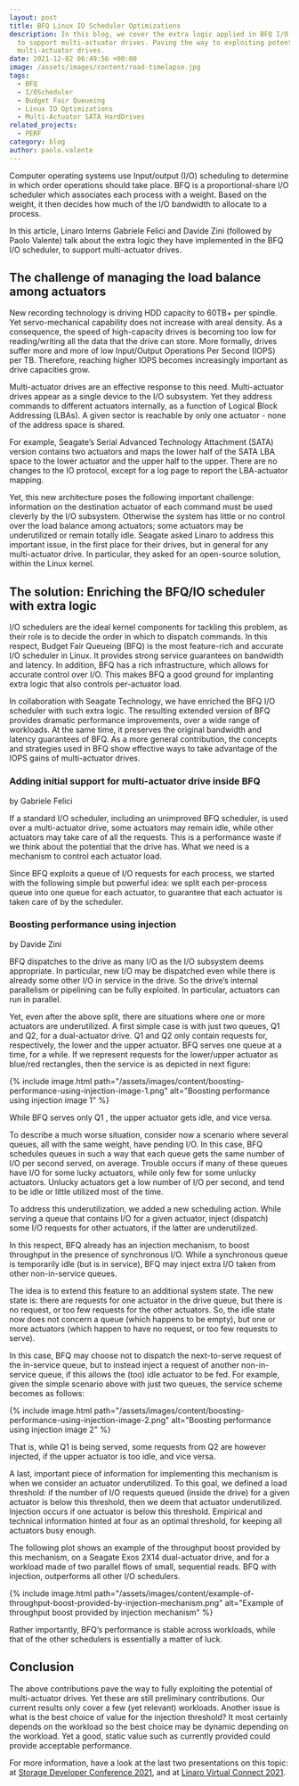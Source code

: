 ```yaml
---
layout: post
title: BFQ Linux IO Scheduler Optimizations
description: In this blog, we cover the extra logic applied in BFQ I/O scheduler
  to support multi-actuator drives. Paving the way to exploiting potential
  multi-actuator drives.
date: 2021-12-02 06:49:56 +00:00
image: /assets/images/content/road-timelapse.jpg
tags:
  - BFQ
  - I/OScheduler
  - Budget Fair Queueing
  - Linux IO Optimizations
  - Multi-Actuator SATA HardDrives
related_projects:
  - PERF
category: blog
author: paolo.valente
---
```


Computer operating systems use Input/output (I/O) scheduling to determine in which order operations should take place. BFQ is a proportional-share I/O scheduler which associates each process with a weight. Based on the weight, it then decides how much of the I/O bandwidth to allocate to a process.

In this article, Linaro Interns Gabriele Felici and Davide Zini (followed by Paolo Valente) talk about the extra logic they have implemented in the BFQ I/O scheduler, to support multi-actuator drives.

## The challenge of managing the load balance among actuators

New recording technology is driving HDD capacity to 60TB+ per spindle. Yet servo-mechanical capability does not increase with areal density. As a consequence, the speed of high-capacity drives is becoming too low for reading/writing all the data that the drive can store. More formally, drives suffer more and more of low Input/Output Operations Per Second (IOPS) per TB. Therefore, reaching higher IOPS becomes increasingly important as drive capacities grow.

Multi-actuator drives are an effective response to this need. Multi-actuator drives appear as a single device to the I/O subsystem. Yet they address commands to different actuators internally, as a function of Logical Block Addressing (LBAs). A given sector is reachable by only one actuator - none of the address space is shared.

For example, Seagate’s Serial Advanced Technology Attachment (SATA) version contains two actuators and maps the lower half of the SATA LBA space to the lower actuator and the upper half to the upper. There are no changes to the IO protocol, except for a log page to report the LBA-actuator mapping.

Yet, this new architecture poses the following important challenge: information on the destination actuator of each command must be used cleverly by the I/O subsystem. Otherwise the system has little or no control over the load balance among actuators; some actuators may be underutilized or remain totally idle. Seagate asked Linaro to address this important issue, in the first place for their drives, but in general for any multi-actuator drive. In particular, they asked for an open-source solution, within the Linux kernel.

## The solution: Enriching the BFQ/IO scheduler with extra logic

I/O schedulers are the ideal kernel components for tackling this problem, as their role is to decide the order in which to dispatch commands. In this respect, Budget Fair Queueing (BFQ) is the most feature-rich and accurate I/O scheduler in Linux. It provides strong service guarantees on bandwidth and latency. In addition, BFQ has a rich infrastructure, which allows for accurate control over I/O. This makes BFQ a good ground for implanting extra logic that also controls per-actuator load.

In collaboration with Seagate Technology, we have enriched the BFQ I/O scheduler with such extra logic. The resulting extended version of BFQ provides dramatic performance improvements, over a wide range of workloads. At the same time, it preserves the original bandwidth and latency guarantees of BFQ. As a more general contribution, the concepts and strategies used in BFQ show effective ways to take advantage of the IOPS gains of multi-actuator drives.

### Adding initial support for multi-actuator drive inside BFQ

by Gabriele Felici

If a standard I/O scheduler, including an unimproved BFQ scheduler, is used over a multi-actuator drive, some actuators may remain idle, while other actuators may take care of all the requests. This is a performance waste if we think about the potential that the drive has. What we need is a mechanism to control each actuator load.

Since BFQ exploits a queue of I/O requests for each process, we started with the following simple but powerful idea: we split each per-process queue into one queue for each actuator, to guarantee that each actuator is taken care of by the scheduler.

### Boosting performance using injection

by Davide Zini

BFQ dispatches to the drive as many I/O as the I/O subsystem deems appropriate. In particular, new I/O may be dispatched even while there is already some other I/O in service in the drive. So the drive’s internal parallelism or pipelining can be fully exploited. In particular, actuators can run in parallel.

Yet, even after the above split, there are situations where one or more actuators are underutilized. A first simple case is with just two queues, Q1 and Q2, for a dual-actuator drive. Q1 and Q2 only contain requests for, respectively, the lower and the upper actuator. BFQ serves one queue at a time, for a while. If we represent requests for the lower/upper actuator as blue/red rectangles, then the service is as depicted in next figure:

{% include image.html path="/assets/images/content/boosting-performance-using-injection-image-1.png" alt="Boosting performance using injection image 1" %}

While BFQ serves only Q1 , the upper actuator gets idle, and vice versa.

To describe a much worse situation, consider now a scenario where several queues, all with the same weight, have pending I/O. In this case, BFQ schedules queues in such a way that each queue gets the same number of I/O per second served, on average. Trouble occurs if many of these queues have I/O for some lucky actuators, while only few for some unlucky actuators. Unlucky actuators get a low number of I/O per second, and tend to be idle or little utilized most of the time.

To address this underutilization, we added a new scheduling action. While serving a queue that contains I/O for a given actuator, inject (dispatch) some I/O requests for other actuators, if the latter are underutilized.

In this respect, BFQ already has an injection mechanism, to boost throughput in the presence of synchronous I/O. While a synchronous queue is temporarily idle (but is in service), BFQ may inject extra I/O taken from other non-in-service queues.

The idea is to extend this feature to an additional system state. The new state is: there are requests for one actuator in the drive queue, but there is no request, or too few requests for the other actuators. So, the idle state now does not concern a queue (which happens to be empty), but one or more actuators (which happen to have no request, or too few requests to serve).

In this case, BFQ may choose not to dispatch the next-to-serve request of the in-service queue, but to instead inject a request of another non-in-service queue, if this allows the (too) idle actuator to be fed. For example, given the simple scenario above with just two queues, the service scheme becomes as follows:

{% include image.html path="/assets/images/content/boosting-performance-using-injection-image-2.png" alt="Boosting performance using injection image 2" %}

That is, while Q1 is being served, some requests from Q2 are however injected, if the upper actuator is too idle, and vice versa.

A last, important piece of information for implementing this mechanism is when we consider an actuator underutilized. To this goal, we defined a load threshold: if the number of I/O requests queued (inside the drive) for a given actuator is below this threshold, then we deem that actuator underutilized. Injection occurs if one actuator is below this threshold. Empirical and technical information hinted at four as an optimal threshold, for keeping all actuators busy enough.

The following plot shows an example of the throughput boost provided by this mechanism, on a Seagate Exos 2X14 dual-actuator drive, and for a workload made of two parallel flows of small, sequential reads. BFQ with injection, outperforms all other I/O schedulers.

{% include image.html path="/assets/images/content/example-of-throughput-boost-provided-by-injection-mechanism.png" alt="Example of throughput boost provided by injection mechanism" %}

Rather importantly, BFQ’s performance is stable across workloads, while that of the other schedulers is essentially a matter of luck.

## Conclusion

The above contributions pave the way to fully exploiting the potential of multi-actuator drives.
Yet these are still preliminary contributions. Our current results only cover a few (yet relevant) workloads. Another issue is what is the best choice of value for the injection threshold? It most certainly depends on the workload so the best choice may be dynamic depending on the workload. Yet a good, static value such as currently provided could provide acceptable performance.

For more information, have a look at the last two presentations on this topic: at [Storage Developer Conference 2021](https://www.snia.org/educational-library/bfq-linux-io-scheduler-optimizations-multi-actuator-sata-hard-drives-2021), and at [Linaro Virtual Connect 2021](https://resources.linaro.org/en/resource/9xXCrNtX3WNTQr3nAtzNuk).
